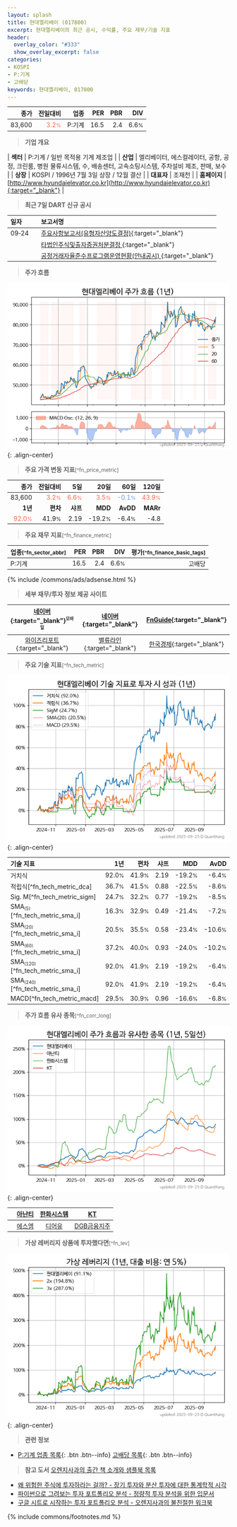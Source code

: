 ```yaml
---
layout: splash
title: 현대엘리베이 (017800)
excerpt: 현대엘리베이의 최근 공시, 수익률, 주요 재무/기술 지표
header:
  overlay_color: "#333"
  show_overlay_excerpt: false
categories:
- KOSPI
- P:기계
- 고배당
keywords: 현대엘리베이, 017800
---
```


| **종가** | **전일대비** | **업종** | **PER** | **PBR** | **DIV** |
| -------: | -----------: | -------: | ------: | ------: | ------: |
| 83,600 | <span style="color: tomato">3.2<small>%</small></span> | P:기계 | 16.5 | 2.4 | 6.6<small>%</small> |

<!-- more -->


> **기업 개요**<a id="company"></a>

| <span style="white-space:nowrap;">**섹터**</span> | P:기계 / 일반 목적용 기계 제조업 |
| <span style="white-space:nowrap;">**산업**</span> | 엘리베이터, 에스컬레이터, 공항, 공정, 크린룸, 병원 물류시스템, 수, 배송센터, 고속소팅시스템, 주차설비 제조, 판매, 보수 |
| <span style="white-space:nowrap;">**상장**</span> | KOSPI / 1996년 7월 3일 상장 / 12월 결산 |
| <span style="white-space:nowrap;">**대표자**</span> | 조재천 |
| <span style="white-space:nowrap;">**홈페이지**</span> | [http://www.hyundaielevator.co.kr](http://www.hyundaielevator.co.kr){:target="_blank"} |


> **최근 7일 DART 신규 공시**<a id="dart"></a>

| **일자** |      | **보고서명** |
| :------- | :--- | :----------- |
| 09&#x2011;24 | | [주요사항보고서(유형자산양도결정)](https://dart.fss.or.kr/dsaf001/main.do?rcpNo=20250924000334){:target="_blank"} |
|  | | [타법인주식및출자증권처분결정              ](https://dart.fss.or.kr/dsaf001/main.do?rcpNo=20250924800360){:target="_blank"} |
|  | | [공정거래자율준수프로그램운영현황(안내공시)              ](https://dart.fss.or.kr/dsaf001/main.do?rcpNo=20250924800277){:target="_blank"} |


> **주가 흐름**<a id="price"></a>

![017800](/stock/images/017800.png){: .align-center}


> **주요 가격 변동 지표**<small>[^fn_price_metric]</small>

| **종가** | **전일대비** | **5일** | **20일** | **60일** | **120일** |
| -------: | -----------: | ------: | -------: | -------: | --------: |
| 83,600 | <span style="color: tomato">3.2<small>%</small></span> | <span style="color: tomato">6.6<small>%</small></span> | <span style="color: tomato">3.5<small>%</small></span> | <span style="color: cornflowerblue">-0.1<small>%</small></span> | <span style="color: tomato">43.9<small>%</small></span> |
| **1년** | **편차** | **샤프** | **MDD** | **AvDD** | **MARr** |
| <span style="color: tomato">92.0<small>%</small></span> | 41.9<small>%</small> | 2.19 | -19.2<small>%</small> | -6.4<small>%</small> | -4.8 |


> **주요 재무 지표**<small>[^fn_finance_metric]</small>

| **업종**<small>[^fn_sector_abbr]</small> | **PER** | **PBR** | **DIV** | **평가**<small>[^fn_finance_basic_tags]</small> |
| :--------------------------------------- | ------: | ------: | ------: | ----------------------------------------------: |
| P:기계 | 16.5 | 2.4 | 6.6<small>%</small> | 고배당 |



{% include /commons/ads/adsense.html %}

> **세부 재무/투자 정보 제공 사이트**

| [네이버](https://m.stock.naver.com/domestic/stock/017800/finance/summary){:target="_blank"}<sup><small>모바일</small></sup> | [네이버](https://finance.naver.com/item/coinfo.naver?code=017800){:target="_blank"} | [FnGuide](https://comp.fnguide.com/SVO2/ASP/SVD_Invest.asp?gicode=A017800&MenuYn=Y){:target="_blank"} |
| :---: | :---: | :---: |
| [와이즈리포트](https://comp.wisereport.co.kr/company/c1040001.aspx?cmp_cd=017800){:target="_blank"} | [밸류라인](https://www.valueline.co.kr/finance/summary/017800){:target="_blank"} | [한국경제](https://markets.hankyung.com/stock/017800/financial-summary){:target="_blank"} |


> **주요 기술 지표**<small>[^fn_tech_metric]</small>


![017800](/stock/images/017800_tech.png){: .align-center}

| **기술 지표** | **1년** | **편차** | **샤프** | **MDD** | **AvDD** |
| :------------ | ------: | -----------: | -------: | ------: | -------: |
| 거치식 | 92.0<small>%</small> | 41.9<small>%</small> | 2.19 | -19.2<small>%</small> | -6.4<small>%</small> |
| 적립식[^fn_tech_metric_dca] | 36.7<small>%</small> | 41.5<small>%</small> | 0.88 | -22.5<small>%</small> | -8.6<small>%</small> |
| Sig. M[^fn_tech_metric_sigm] | 24.7<small>%</small> | 32.2<small>%</small> | 0.77 | -19.2<small>%</small> | -8.5<small>%</small> |
| SMA<small><sub>(5)</sub></small>[^fn_tech_metric_sma_i] | 16.3<small>%</small> | 32.9<small>%</small> | 0.49 | -21.4<small>%</small> | -7.2<small>%</small> |
| SMA<small><sub>(20)</sub></small>[^fn_tech_metric_sma_i] | 20.5<small>%</small> | 35.5<small>%</small> | 0.58 | -23.4<small>%</small> | -10.6<small>%</small> |
| SMA<small><sub>(60)</sub></small>[^fn_tech_metric_sma_i] | 37.2<small>%</small> | 40.0<small>%</small> | 0.93 | -24.0<small>%</small> | -10.2<small>%</small> |
| SMA<small><sub>(120)</sub></small>[^fn_tech_metric_sma_i] | 92.0<small>%</small> | 41.9<small>%</small> | 2.19 | -19.2<small>%</small> | -6.4<small>%</small> |
| SMA<small><sub>(240)</sub></small>[^fn_tech_metric_sma_i] | 92.0<small>%</small> | 41.9<small>%</small> | 2.19 | -19.2<small>%</small> | -6.4<small>%</small> |
| MACD[^fn_tech_metric_macd] | 29.5<small>%</small> | 30.9<small>%</small> | 0.96 | -16.6<small>%</small> | -6.8<small>%</small> |


> **주가 흐름 유사 종목**<a id="corr"></a><small>[^fn_corr_long]</small>

![017800](/stock/images/017800_corr.png){: .align-center}

|       | [아난티](/025980/) | [한화시스템](/272210/) | [KT](/030200/) |
| :---: | :------------------------------------: | :------------------------------------: | :------------------------------------: |
|       | [에스엠](/041510/) | [디어유](/376300/) | [DGB금융지주](/139130/) |


> **가상 레버리지 상품에 투자했다면**<a id="2x"></a><small>[^fn_lev]</small>

![017800](/stock/images/017800_2x.png){: .align-center}


> **관련 정보**

- [P:기계 업종 목록](/stats/sector/kospi_업종_기계_종목/){: .btn .btn--info} [고배당 목록](/fn/fn_high_div/){: .btn .btn--info}

> **참고 도서** [오렌지사과의 출간 책 소개와 샘플북 목록](https://kongdori.tistory.com/691)

- [왜 위험한 주식에 투자하라는 걸까? - 장기 투자와 분산 투자에 대한 통계학적 시각](https://kongdori.tistory.com/421)
- [파이썬으로 그려보는 투자 포트폴리오 분석  - 정량적 투자 분석을 위한 입문서](https://kongdori.tistory.com/643)
- [구글 시트로 시작하는 투자 포트폴리오 분석 - 오렌지사과의 불친절한 워크북](https://kongdori.tistory.com/449)


{% include commons/footnotes.md %}